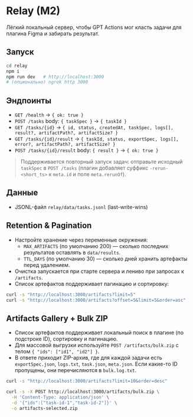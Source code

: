 # Relay (M2)

Лёгкий локальный сервер, чтобы GPT Actions мог класть задачи для плагина Figma и забирать результат.

## Запуск
```bash
cd relay
npm i
npm run dev   # http://localhost:3000
# (опционально) ngrok http 3000
```

## Эндпоинты
- `GET /health` → `{ ok: true }`
- `POST /tasks` body: `{ taskSpec }` → `{ taskId }`
- `GET /tasks/{id}` → `{ id, status, createdAt, taskSpec, logs[], result?, artifactPath?, artifactSize? }`
- `GET /tasks/{id}/result` → `{ taskId, status, exportSpec, logs[], error?, artifactPath?, artifactSize? }`
- `POST /tasks/{id}/result` body: `{ result }` → `{ ok: true }`

> Поддерживается повторный запуск задач: отправьте исходный `taskSpec` в `POST /tasks` (плагин добавляет суффикс `-rerun-<short_ts>` к `meta.id` и поле `meta.rerunOf`).

## Данные
- JSONL-файл `relay/data/tasks.jsonl` (last-write-wins)

## Retention & Pagination

- Настройте хранение через переменные окружения:
  - `MAX_ARTIFACTS` (по умолчанию 200) — сколько последних результатов оставлять в `data/results`.
  - `TTL_DAYS` (по умолчанию 30) — сколько дней хранить артефакты перед удалением.
- Очистка запускается при старте сервера и лениво при запросах к `/artifacts`.
- Список артефактов поддерживает пагинацию и сортировку:

```bash
curl -s "http://localhost:3000/artifacts?limit=5"
curl -s "http://localhost:3000/artifacts?offset=5&limit=5&order=asc"
```

## Artifacts Gallery + Bulk ZIP

- Список артефактов поддерживает локальный поиск в плагине (по подстроке ID), сортировку и пагинацию.
- Для массовой выгрузки используйте `POST /artifacts/bulk.zip` с телом `{ "ids": ["id1", "id2"] }`.
- В ответе приходит ZIP-архив, где для каждой задачи есть `exportSpec.json`, `logs.txt`, `task.json`, `meta.json`. Если какие-то ID пропущены, они перечисляются в `bulk.log.txt`.

```bash
curl -s "http://localhost:3000/artifacts?limit=10&order=desc"

curl -s -X POST http://localhost:3000/artifacts/bulk.zip \
  -H 'Content-Type: application/json' \
  -d '{"ids":["task-id-1","task-id-2"]}' \
  -o artifacts-selected.zip
```
